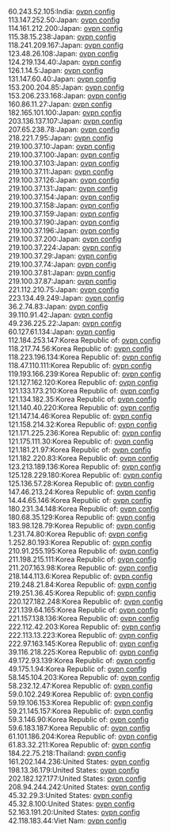 60.243.52.105:India: [ovpn config](vpn/60_243_52_105.ovpn)  
113.147.252.50:Japan: [ovpn config](vpn/113_147_252_50.ovpn)  
114.161.212.200:Japan: [ovpn config](vpn/114_161_212_200.ovpn)  
115.38.15.238:Japan: [ovpn config](vpn/115_38_15_238.ovpn)  
118.241.209.167:Japan: [ovpn config](vpn/118_241_209_167.ovpn)  
123.48.26.108:Japan: [ovpn config](vpn/123_48_26_108.ovpn)  
124.219.134.40:Japan: [ovpn config](vpn/124_219_134_40.ovpn)  
126.1.14.5:Japan: [ovpn config](vpn/126_1_14_5.ovpn)  
131.147.60.40:Japan: [ovpn config](vpn/131_147_60_40.ovpn)  
153.200.204.85:Japan: [ovpn config](vpn/153_200_204_85.ovpn)  
153.206.233.168:Japan: [ovpn config](vpn/153_206_233_168.ovpn)  
160.86.11.27:Japan: [ovpn config](vpn/160_86_11_27.ovpn)  
182.165.101.100:Japan: [ovpn config](vpn/182_165_101_100.ovpn)  
203.136.137.107:Japan: [ovpn config](vpn/203_136_137_107.ovpn)  
207.65.238.78:Japan: [ovpn config](vpn/207_65_238_78.ovpn)  
218.221.7.95:Japan: [ovpn config](vpn/218_221_7_95.ovpn)  
219.100.37.10:Japan: [ovpn config](vpn/219_100_37_10.ovpn)  
219.100.37.100:Japan: [ovpn config](vpn/219_100_37_100.ovpn)  
219.100.37.103:Japan: [ovpn config](vpn/219_100_37_103.ovpn)  
219.100.37.11:Japan: [ovpn config](vpn/219_100_37_11.ovpn)  
219.100.37.126:Japan: [ovpn config](vpn/219_100_37_126.ovpn)  
219.100.37.131:Japan: [ovpn config](vpn/219_100_37_131.ovpn)  
219.100.37.154:Japan: [ovpn config](vpn/219_100_37_154.ovpn)  
219.100.37.158:Japan: [ovpn config](vpn/219_100_37_158.ovpn)  
219.100.37.159:Japan: [ovpn config](vpn/219_100_37_159.ovpn)  
219.100.37.190:Japan: [ovpn config](vpn/219_100_37_190.ovpn)  
219.100.37.196:Japan: [ovpn config](vpn/219_100_37_196.ovpn)  
219.100.37.200:Japan: [ovpn config](vpn/219_100_37_200.ovpn)  
219.100.37.224:Japan: [ovpn config](vpn/219_100_37_224.ovpn)  
219.100.37.29:Japan: [ovpn config](vpn/219_100_37_29.ovpn)  
219.100.37.74:Japan: [ovpn config](vpn/219_100_37_74.ovpn)  
219.100.37.81:Japan: [ovpn config](vpn/219_100_37_81.ovpn)  
219.100.37.87:Japan: [ovpn config](vpn/219_100_37_87.ovpn)  
221.112.210.75:Japan: [ovpn config](vpn/221_112_210_75.ovpn)  
223.134.49.249:Japan: [ovpn config](vpn/223_134_49_249.ovpn)  
36.2.74.83:Japan: [ovpn config](vpn/36_2_74_83.ovpn)  
39.110.91.42:Japan: [ovpn config](vpn/39_110_91_42.ovpn)  
49.236.225.22:Japan: [ovpn config](vpn/49_236_225_22.ovpn)  
60.127.61.134:Japan: [ovpn config](vpn/60_127_61_134.ovpn)  
112.184.253.147:Korea Republic of: [ovpn config](vpn/112_184_253_147.ovpn)  
118.217.74.56:Korea Republic of: [ovpn config](vpn/118_217_74_56.ovpn)  
118.223.196.134:Korea Republic of: [ovpn config](vpn/118_223_196_134.ovpn)  
118.47.110.111:Korea Republic of: [ovpn config](vpn/118_47_110_111.ovpn)  
119.193.166.239:Korea Republic of: [ovpn config](vpn/119_193_166_239.ovpn)  
121.127.162.120:Korea Republic of: [ovpn config](vpn/121_127_162_120.ovpn)  
121.133.173.210:Korea Republic of: [ovpn config](vpn/121_133_173_210.ovpn)  
121.134.182.35:Korea Republic of: [ovpn config](vpn/121_134_182_35.ovpn)  
121.140.40.220:Korea Republic of: [ovpn config](vpn/121_140_40_220.ovpn)  
121.147.14.46:Korea Republic of: [ovpn config](vpn/121_147_14_46.ovpn)  
121.158.214.32:Korea Republic of: [ovpn config](vpn/121_158_214_32.ovpn)  
121.171.225.236:Korea Republic of: [ovpn config](vpn/121_171_225_236.ovpn)  
121.175.111.30:Korea Republic of: [ovpn config](vpn/121_175_111_30.ovpn)  
121.181.21.97:Korea Republic of: [ovpn config](vpn/121_181_21_97.ovpn)  
121.182.220.83:Korea Republic of: [ovpn config](vpn/121_182_220_83.ovpn)  
123.213.189.136:Korea Republic of: [ovpn config](vpn/123_213_189_136.ovpn)  
125.128.229.180:Korea Republic of: [ovpn config](vpn/125_128_229_180.ovpn)  
125.136.57.28:Korea Republic of: [ovpn config](vpn/125_136_57_28.ovpn)  
147.46.213.24:Korea Republic of: [ovpn config](vpn/147_46_213_24.ovpn)  
14.44.65.146:Korea Republic of: [ovpn config](vpn/14_44_65_146.ovpn)  
180.231.34.148:Korea Republic of: [ovpn config](vpn/180_231_34_148.ovpn)  
180.68.35.129:Korea Republic of: [ovpn config](vpn/180_68_35_129.ovpn)  
183.98.128.79:Korea Republic of: [ovpn config](vpn/183_98_128_79.ovpn)  
1.231.74.80:Korea Republic of: [ovpn config](vpn/1_231_74_80.ovpn)  
1.252.80.193:Korea Republic of: [ovpn config](vpn/1_252_80_193.ovpn)  
210.91.255.195:Korea Republic of: [ovpn config](vpn/210_91_255_195.ovpn)  
211.198.215.111:Korea Republic of: [ovpn config](vpn/211_198_215_111.ovpn)  
211.207.163.98:Korea Republic of: [ovpn config](vpn/211_207_163_98.ovpn)  
218.144.113.6:Korea Republic of: [ovpn config](vpn/218_144_113_6.ovpn)  
219.248.21.84:Korea Republic of: [ovpn config](vpn/219_248_21_84.ovpn)  
219.251.36.45:Korea Republic of: [ovpn config](vpn/219_251_36_45.ovpn)  
220.127.182.248:Korea Republic of: [ovpn config](vpn/220_127_182_248.ovpn)  
221.139.64.165:Korea Republic of: [ovpn config](vpn/221_139_64_165.ovpn)  
221.157.138.136:Korea Republic of: [ovpn config](vpn/221_157_138_136.ovpn)  
222.112.42.203:Korea Republic of: [ovpn config](vpn/222_112_42_203.ovpn)  
222.113.13.223:Korea Republic of: [ovpn config](vpn/222_113_13_223.ovpn)  
222.97.163.145:Korea Republic of: [ovpn config](vpn/222_97_163_145.ovpn)  
39.116.218.225:Korea Republic of: [ovpn config](vpn/39_116_218_225.ovpn)  
49.172.93.139:Korea Republic of: [ovpn config](vpn/49_172_93_139.ovpn)  
49.175.1.94:Korea Republic of: [ovpn config](vpn/49_175_1_94.ovpn)  
58.145.104.203:Korea Republic of: [ovpn config](vpn/58_145_104_203.ovpn)  
58.232.12.47:Korea Republic of: [ovpn config](vpn/58_232_12_47.ovpn)  
59.0.102.249:Korea Republic of: [ovpn config](vpn/59_0_102_249.ovpn)  
59.19.106.153:Korea Republic of: [ovpn config](vpn/59_19_106_153.ovpn)  
59.21.145.157:Korea Republic of: [ovpn config](vpn/59_21_145_157.ovpn)  
59.3.146.90:Korea Republic of: [ovpn config](vpn/59_3_146_90.ovpn)  
59.6.183.187:Korea Republic of: [ovpn config](vpn/59_6_183_187.ovpn)  
61.101.186.204:Korea Republic of: [ovpn config](vpn/61_101_186_204.ovpn)  
61.83.32.211:Korea Republic of: [ovpn config](vpn/61_83_32_211.ovpn)  
184.22.75.218:Thailand: [ovpn config](vpn/184_22_75_218.ovpn)  
161.202.144.236:United States: [ovpn config](vpn/161_202_144_236.ovpn)  
198.13.36.179:United States: [ovpn config](vpn/198_13_36_179.ovpn)  
202.182.127.177:United States: [ovpn config](vpn/202_182_127_177.ovpn)  
208.94.244.242:United States: [ovpn config](vpn/208_94_244_242.ovpn)  
45.32.29.3:United States: [ovpn config](vpn/45_32_29_3.ovpn)  
45.32.8.100:United States: [ovpn config](vpn/45_32_8_100.ovpn)  
52.163.191.20:United States: [ovpn config](vpn/52_163_191_20.ovpn)  
42.118.183.44:Viet Nam: [ovpn config](vpn/42_118_183_44.ovpn)  
